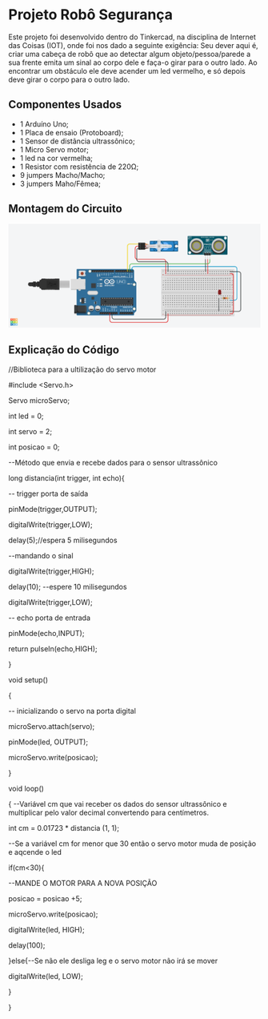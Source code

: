 # Projeto Robô Segurança

Este projeto foi desenvolvido dentro do Tinkercad, na disciplina de Internet das Coisas 
(IOT), onde foi nos dado a seguinte exigência: Seu dever aqui é, criar uma cabeça de robô que ao detectar
algum objeto/pessoa/parede a sua frente emita um sinal ao corpo dele e faça-o girar para o outro lado.
Ao encontrar um obstáculo ele deve acender um led vermelho, e só depois deve girar o corpo para o outro lado.

## Componentes Usados

- 1 Arduíno Uno;
- 1 Placa de ensaio (Protoboard);
- 1 Sensor de distância ultrassônico;
- 1 Micro Servo motor;
- 1 led na cor vermelha;
- 1 Resistor com resistência de 220Ω;
- 9 jumpers Macho/Macho;
- 3 jumpers Maho/Fêmea;

## Montagem do Circuito 

![Imagem do circuito](/RoboSeguranca/RoboSeguranca.png)

## Explicação do Código
//Biblioteca para a ultilização do servo motor

#include <Servo.h>

Servo microServo;

int led = 0;

int servo = 2;

int posicao = 0;

--Método que envia e recebe dados para o sensor ultrassônico

long distancia(int trigger, int echo){ 

 -- trigger porta de saída 

  pinMode(trigger,OUTPUT);

  digitalWrite(trigger,LOW);

  delay(5);//espera 5 milisegundos

  --mandando o sinal

  digitalWrite(trigger,HIGH);

  delay(10); --espere 10 milisegundos

  digitalWrite(trigger,LOW);

 -- echo porta de entrada

  pinMode(echo,INPUT);

  return pulseIn(echo,HIGH);  

}

void setup()

{

  -- inicializando o servo na porta digital  

  microServo.attach(servo);  

  pinMode(led, OUTPUT);  

  microServo.write(posicao); 

}

void loop()

{
  --Variável cm que vai receber os dados do sensor ultrassônico e multiplicar pelo valor decimal
convertendo para centímetros.

  int cm = 0.01723 * distancia (1, 1);
  
--Se a variável cm for menor que 30 então o servo motor muda de posição e aqcende o led

  if(cm<30){ 	

  --MANDE O MOTOR PARA A NOVA POSIÇÃO

  posicao = posicao +5;

  microServo.write(posicao);

  digitalWrite(led, HIGH);

  delay(100);   

  }else{--Se não ele desliga leg e o servo motor não irá se mover

  digitalWrite(led, LOW);

  }

}
